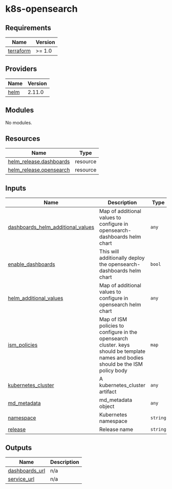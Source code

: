 # k8s-opensearch

<!-- BEGINNING OF PRE-COMMIT-TERRAFORM DOCS HOOK -->
## Requirements

| Name | Version |
|------|---------|
| <a name="requirement_terraform"></a> [terraform](#requirement\_terraform) | >= 1.0 |

## Providers

| Name | Version |
|------|---------|
| <a name="provider_helm"></a> [helm](#provider\_helm) | 2.11.0 |

## Modules

No modules.

## Resources

| Name | Type |
|------|------|
| [helm_release.dashboards](https://registry.terraform.io/providers/hashicorp/helm/latest/docs/resources/release) | resource |
| [helm_release.opensearch](https://registry.terraform.io/providers/hashicorp/helm/latest/docs/resources/release) | resource |

## Inputs

| Name | Description | Type | Default | Required |
|------|-------------|------|---------|:--------:|
| <a name="input_dashboards_helm_additional_values"></a> [dashboards\_helm\_additional\_values](#input\_dashboards\_helm\_additional\_values) | Map of additional values to configure in opensearch-dashboards helm chart | `any` | `{}` | no |
| <a name="input_enable_dashboards"></a> [enable\_dashboards](#input\_enable\_dashboards) | This will additionally deploy the opensearch-dashboards helm chart | `bool` | `false` | no |
| <a name="input_helm_additional_values"></a> [helm\_additional\_values](#input\_helm\_additional\_values) | Map of additional values to configure in opensearch helm chart | `any` | `{}` | no |
| <a name="input_ism_policies"></a> [ism\_policies](#input\_ism\_policies) | Map of ISM policies to configure in the opensearch cluster. keys should be template names and bodies should be the ISM policy body | `map` | `{}` | no |
| <a name="input_kubernetes_cluster"></a> [kubernetes\_cluster](#input\_kubernetes\_cluster) | A kubernetes\_cluster artifact | `any` | n/a | yes |
| <a name="input_md_metadata"></a> [md\_metadata](#input\_md\_metadata) | md\_metadata object | `any` | n/a | yes |
| <a name="input_namespace"></a> [namespace](#input\_namespace) | Kubernetes namespace | `string` | n/a | yes |
| <a name="input_release"></a> [release](#input\_release) | Release name | `string` | n/a | yes |

## Outputs

| Name | Description |
|------|-------------|
| <a name="output_dashboards_url"></a> [dashboards\_url](#output\_dashboards\_url) | n/a |
| <a name="output_service_url"></a> [service\_url](#output\_service\_url) | n/a |
<!-- END OF PRE-COMMIT-TERRAFORM DOCS HOOK -->
